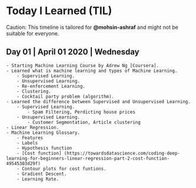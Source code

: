 # Today I Learned (TIL)

Caution: This timeline is tailored for **@mohsin-ashraf** and might not be suitable for everyone.


## Day 01 | April 01 2020 | Wednesday 
	- Starting Machine Learning Course by Adrew Ng [Coursera].
	- Learned what is machine learning and types of Machine Learning.
		- Supervised Learning.
		- Unsupervised Learning.
		- Re-enforcement Learning.
		- Clustering.
		- Cocktail party problem (algorithm).
	- Learned the difference between Supervised and Unsupervised Learning.
		- Supervised Learning.
			- Spam Filtering, Perdicting house prices
		- Unsupervised Learning.
			- Customer Segmentation, Article clustering
	- Linear Regression.
	- Machine Learning Glossary.
		- Features
		- Labels
		- Hypothesis function	
		- [Cost function] (https://towardsdatascience.com/coding-deep-learning-for-beginners-linear-regression-part-2-cost-function-49545303d29f) 
		- Contour plots for cost funtions.
		- Gradient Descent.
		- Learning Rate.



